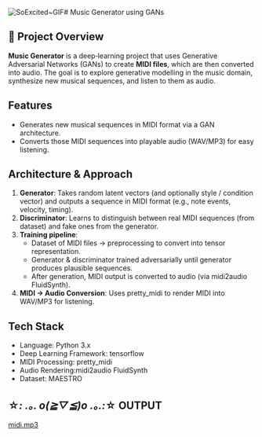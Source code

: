 ![SoExcited~GIF](https://github.com/user-attachments/assets/59254f0f-0c1c-4ec1-9fbe-19ec7ab78b18)# Music Generator using GANs   

## 🎵 Project Overview  
**Music Generator** is a deep‐learning project that uses Generative Adversarial Networks (GANs) to create **MIDI files**, which are then converted into audio. The goal is to explore generative modelling in the music domain, synthesize new musical sequences, and listen to them as audio.  

## Features  
- Generates new musical sequences in MIDI format via a GAN architecture.  
- Converts those MIDI sequences into playable audio (WAV/MP3) for easy listening.  

## Architecture & Approach  
1. **Generator**: Takes random latent vectors (and optionally style / condition vector) and outputs a sequence in MIDI format (e.g., note events, velocity, timing).  
2. **Discriminator**: Learns to distinguish between real MIDI sequences (from dataset) and fake ones from the generator.  
3. **Training pipeline**:  
   - Dataset of MIDI files → preprocessing to convert into tensor representation.  
   - Generator & discriminator trained adversarially until generator produces plausible sequences.  
   - After generation, MIDI output is converted to audio (via midi2audio FluidSynth).  
4. **MIDI → Audio Conversion**: Uses pretty_midi to render MIDI into WAV/MP3 for listening.  

## Tech Stack  
- Language: Python 3.x  
- Deep Learning Framework: tensorflow
- MIDI Processing: pretty_midi
- Audio Rendering:midi2audio FluidSynth
- Dataset: MAESTRO


## ☆*: .｡. o(≧▽≦)o .｡.:*☆ OUTPUT
[midi.mp3](https://github.com/user-attachments/files/23170606/WhatsApp.Audio.2025-07-06.at.7.39.02.PM.online-audio-converter.com.mp3)


